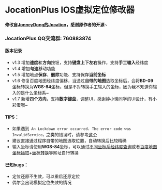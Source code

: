 # JocationPlus IOS虚拟定位修改器 

#### 修改自[JonneyDong的Jocation](https://github.com/JonneyDong/JocationRelease)，感谢原作者的开源~

### JocationPlus QQ交流群: 760883874

#### 版本记录

- v1.3  增加**速度**和**方向**按钮，支持**键盘上下左右**操作，支持**手工输入**经纬度
- v1.4 增加**匀速**移动功能
- v1.5 增加地点**保存**、**删除**功能、支持保存**当前坐标** 
- v1.6 修复百度地图经纬度偏移，当通过**自带的地图**选取坐标后，会将**BD-09**坐标转换为**WGS-84**坐标，但是不对转换手工输入的坐标，因为我不知道你输入的是什么坐标系~
- v1.7 新增**四个方向**，支持**数字键盘**，调整UI，感谢钟小懒同学的UI设计，有小彩蛋哦~



#### TIPS：

- 如果遇到``` An Lockdown error occurred. The error code was InvalidService。```之类的错误时，请参考[这个](https://github.com/quxiaozha/JocationPlus/issues/2)
- 建议直接通过程序自带的地图选取位置，自动转换后比较精确
- 输入坐标请使用**WGS-84**坐标，可以通过[不同坐标系经纬度查询](http://www.gpsspg.com/maps.htm)或者[百度地图坐标拾取](http://api.map.baidu.com/lbsapi/getpoint/index.html)+[坐标转换](https://tool.lu/coordinate/)等网址自行转换



#### 已知bugs：

- 定位还原不生效，可以重启还原定位
- 偶尔会出现模拟定位失效的情况

